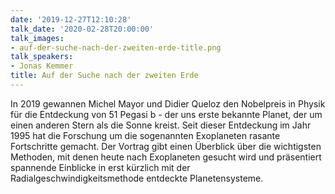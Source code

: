 ```yaml
---
date: '2019-12-27T12:10:28'
talk_date: '2020-02-28T20:00:00'
talk_images:
- auf-der-suche-nach-der-zweiten-erde-title.png
talk_speakers:
- Jonas Kemmer
title: Auf der Suche nach der zweiten Erde
---
```

In 2019 gewannen Michel Mayor und Didier Queloz den Nobelpreis in Physik für die Entdeckung von 51 Pegasi b - der uns erste bekannte Planet, der um einen anderen Stern als die Sonne kreist. Seit dieser Entdeckung im Jahr 1995 hat die Forschung um die sogenannten Exoplaneten rasante Fortschritte gemacht. Der Vortrag gibt einen Überblick über die wichtigsten Methoden, mit denen heute nach Exoplaneten gesucht wird und präsentiert spannende Einblicke in erst kürzlich mit der Radialgeschwindigkeitsmethode entdeckte Planetensysteme.

